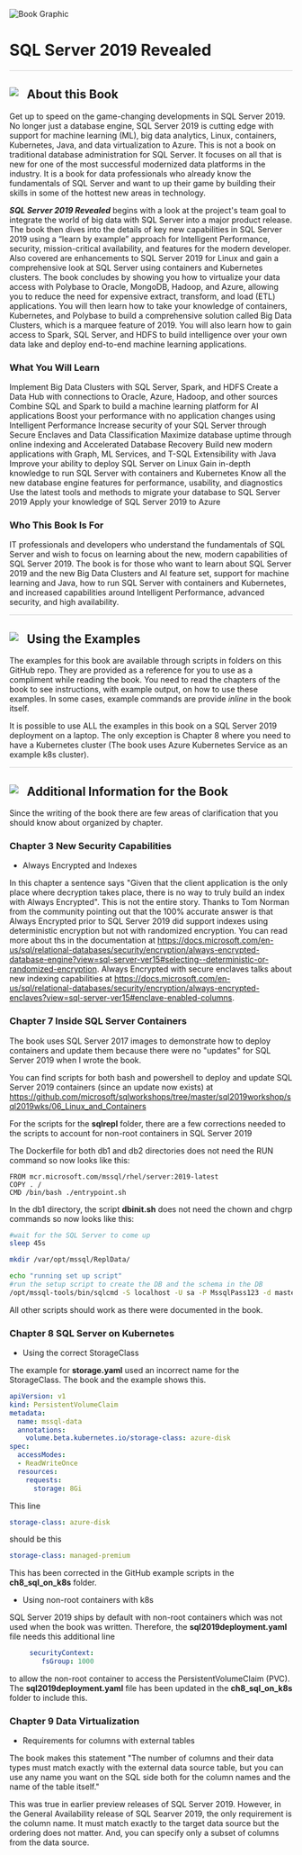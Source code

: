 
![Book Graphic](./graphics/sql2019bookimage.jpg)

# SQL Server 2019 Revealed

<p style="border-bottom: 1px solid lightgrey;"></p>

<h2><img style="float: left; margin: 0px 15px 15px 0px;" src="https://github.com/microsoft/sqlworkshops/blob/master/graphics/textbubble.png?raw=true"><b>     About this Book</b></h2>

Get up to speed on the game-changing developments in SQL Server 2019. No longer just a database engine, SQL Server 2019 is cutting edge with support for machine learning (ML), big data analytics, Linux, containers, Kubernetes, Java, and data virtualization to Azure. This is not a book on traditional database administration for SQL Server. It focuses on all that is new for one of the most successful modernized data platforms in the industry. It is a book for data professionals who already know the fundamentals of SQL Server and want to up their game by building their skills in some of the hottest new areas in technology.

***SQL Server 2019 Revealed*** begins with a look at the project's team goal to integrate the world of big data with SQL Server into a major product release. The book then dives into the details of key new capabilities in SQL Server 2019 using a “learn by example” approach for Intelligent Performance, security, mission-critical availability, and features for the modern developer. Also covered are enhancements to SQL Server 2019 for Linux and gain a comprehensive look at SQL Server using containers and Kubernetes clusters.
The book concludes by showing you how to virtualize your data access with Polybase to Oracle, MongoDB, Hadoop, and Azure, allowing you to reduce the need for expensive extract, transform, and load (ETL) applications. You will then learn how to take your knowledge of containers, Kubernetes, and Polybase to build a comprehensive solution called Big Data Clusters, which is a marquee feature of 2019. You will also learn how to gain access to Spark, SQL Server, and HDFS to build intelligence over your own data lake and deploy end-to-end machine learning applications.

### What You Will Learn

Implement Big Data Clusters with SQL Server, Spark, and HDFS
Create a Data Hub with connections to Oracle, Azure, Hadoop, and other sources
Combine SQL and Spark to build a machine learning platform for AI applications
Boost your performance with no application changes using Intelligent Performance
Increase security of your SQL Server through Secure Enclaves and Data Classification
Maximize database uptime through online indexing and Accelerated Database Recovery
Build new modern applications with Graph, ML Services, and T-SQL Extensibility with Java
Improve your ability to deploy SQL Server on Linux
Gain in-depth knowledge to run SQL Server with containers and Kubernetes
Know all the new database engine features for performance, usability, and diagnostics
Use the latest tools and methods to migrate your database to SQL Server 2019
Apply your knowledge of SQL Server 2019 to Azure


### Who This Book Is For

IT professionals and developers who understand the fundamentals of SQL Server and wish to focus on learning about the new, modern capabilities of SQL Server 2019. The book is for those who want to learn about SQL Server 2019 and the new Big Data Clusters and AI feature set, support for machine learning and Java, how to run SQL Server with containers and Kubernetes, and increased capabilities around Intelligent Performance, advanced security, and high availability. 

<p style="border-bottom: 1px solid lightgrey;"></p>

<h2><img style="float: left; margin: 0px 15px 15px 0px;" src="https://github.com/microsoft/sqlworkshops/blob/master/graphics/checkmark.png?raw=true"><b>     Using the Examples</b></h2>

The examples for this book are available through scripts in folders on this GitHub repo. They are provided as a reference for you to use as a compliment while reading the book. You need to read the chapters of the book to see instructions, with example output, on how to use these examples. In some cases, example commands are provide *inline* in the book itself.

It is possible to use ALL the examples in this book on a SQL Server 2019 deployment on a laptop. The only exception is Chapter 8 where you need to have a Kubernetes cluster (The book uses Azure Kubernetes Service as an example k8s cluster).

<p style="border-bottom: 1px solid lightgrey;"></p>

<h2><img style="float: left; margin: 0px 15px 15px 0px;" src="https://github.com/microsoft/sqlworkshops/blob/master/graphics/listcheck.png?raw=true"><b>     Additional Information for the Book</b></h2>

 Since the writing of the book there are few areas of clarification that you should know about organized by chapter.

### Chapter 3 New Security Capabilities

- Always Encrypted and Indexes

In this chapter a sentence says "Given that the client application is the only place where decryption takes place, there is no way to truly build an index with Always Encrypted". This is not the entire story. Thanks to Tom Norman from the community pointing out that the 100% accurate answer is that Always Encrypted prior to SQL Server 2019 did support indexes using deterministic encryption but not with randomized encryption. You can read more about ths in the documentation at https://docs.microsoft.com/en-us/sql/relational-databases/security/encryption/always-encrypted-database-engine?view=sql-server-ver15#selecting--deterministic-or-randomized-encryption. Always Encrypted with secure enclaves talks about new indexing capabilities at https://docs.microsoft.com/en-us/sql/relational-databases/security/encryption/always-encrypted-enclaves?view=sql-server-ver15#enclave-enabled-columns.

### Chapter 7 Inside SQL Server Containers

The book uses SQL Server 2017 images to demonstrate how to deploy containers and update them because there were no "updates" for SQL Server 2019 when I wrote the book.

You can find scripts for both bash and powershell to deploy and update SQL Server 2019 containers (since an update now exists) at https://github.com/microsoft/sqlworkshops/tree/master/sql2019workshop/sql2019wks/06_Linux_and_Containers

For the scripts for the **sqlrepl** folder, there are a few corrections needed to the scripts to account for non-root containers in SQL Server 2019

The Dockerfile for both db1 and db2 directories does not need the RUN command so now looks like this:

```docker
FROM mcr.microsoft.com/mssql/rhel/server:2019-latest
COPY . /
CMD /bin/bash ./entrypoint.sh
```
In the db1 directory, the script **dbinit.sh** does not need the chown and chgrp commands so now looks like this:

```bash
#wait for the SQL Server to come up
sleep 45s

mkdir /var/opt/mssql/ReplData/

echo "running set up script"
#run the setup script to create the DB and the schema in the DB
/opt/mssql-tools/bin/sqlcmd -S localhost -U sa -P MssqlPass123 -d master -i db-init.sql
```

All other scripts should work as there were documented in the book.

### Chapter 8 SQL Server on Kubernetes

- Using the correct StorageClass

The example for **storage.yaml** used an incorrect name for the StorageClass. The book and the example shows this.

```yaml
apiVersion: v1
kind: PersistentVolumeClaim
metadata:
  name: mssql-data
  annotations:
    volume.beta.kubernetes.io/storage-class: azure-disk
spec:
  accessModes:
  - ReadWriteOnce
  resources:
    requests:
      storage: 8Gi
```

This line

```yaml
storage-class: azure-disk
```

should be this

```yaml
storage-class: managed-premium
```

This has been corrected in the GitHub example scripts in the **ch8_sql_on_k8s** folder.

- Using non-root containers with k8s

SQL Server 2019 ships by default with non-root containers which was not used when the book was written. Therefore, the **sql2019deployment.yaml** file needs this additional line

```yaml
     securityContext:
        fsGroup: 1000
```
to allow the non-root container to access the PersistentVolumeClaim (PVC). The **sql2019deployment.yaml** file has been updated in the **ch8_sql_on_k8s** folder to include this.

### Chapter 9 Data Virtualization

- Requirements for columns with external tables

The book makes this statement "The number of columns and their data types must match exactly with the external data source table, but you can use any name you want on the SQL side both for the column names and the name of the table itself."

This was true in earlier preview releases of SQL Server 2019. However, in the General Availability release of SQL Searver 2019, the only requirement is the column name. It must match exactly to the target data source but the ordering does not matter. And, you can specify only a subset of columns from the data source.

